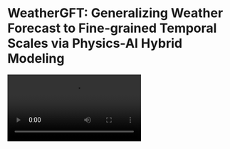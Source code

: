# WeatherGFT: Generalizing Weather Forecast to Fine-grained Temporal Scales via Physics-AI Hybrid Modeling


![CasCast sample](assets/ws10.mp4)